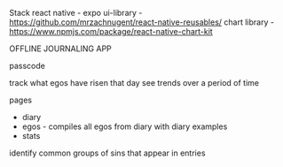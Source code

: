 Stack
react native - expo
ui-library - https://github.com/mrzachnugent/react-native-reusables/
chart library - https://www.npmjs.com/package/react-native-chart-kit

OFFLINE JOURNALING APP

passcode

track what egos have risen that day
see trends over a period of time

pages

- diary
- egos - compiles all egos from diary with diary examples
- stats

identify common groups of sins that appear in entries
